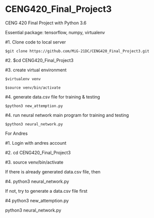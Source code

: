 # CENG420_Final_Project3
CENG 420 Final Project with Python 3.6


Essential package: tensorflow, numpy, virtualenv

#1.  Clone code to local server

    $git clone https://github.com/MiG-21DC/CENG420_Final_Project3.git


#2.  $cd CENG420_Final_Project3


#3.  create virtual environment

    $virtualenv venv

    $source venv/bin/activate


#4. generate data.csv file for training & testing

    $python3 new_attemption.py



#4. run neural network main program for training and testing

    $python3 neural_network.py






For Andres


#1.  Login with andres account

#2.  cd CENG420_Final_Project3

#3.  source venv/bin/activate

If there is already generated data.csv file, then

#4. python3 neural_network.py

If not, try to generate a data.csv file first

#4 python3 new_attemption.py

python3 neural_network.py
